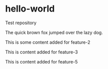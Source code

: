 # hello-world
Test repository

The quick brown fox jumped over the lazy dog.

This is some content added for feature-2

This is content added for feature-3

This is content added for feature-5
